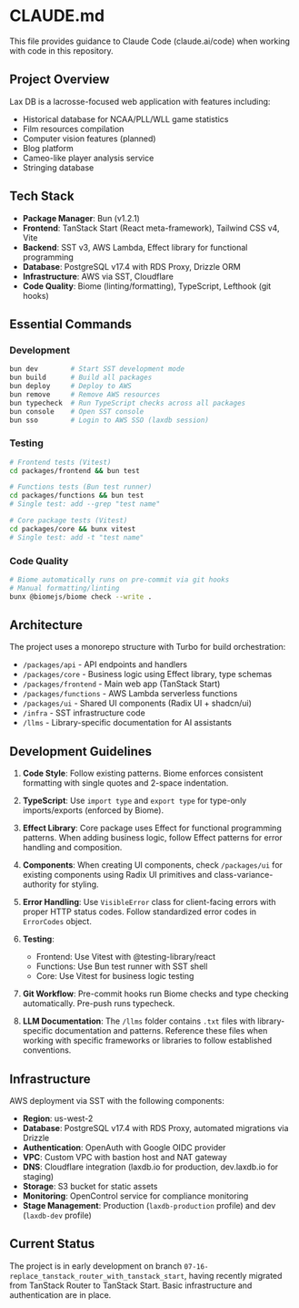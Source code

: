 # CLAUDE.md

This file provides guidance to Claude Code (claude.ai/code) when working with code in this repository.

## Project Overview

Lax DB is a lacrosse-focused web application with features including:

- Historical database for NCAA/PLL/WLL game statistics
- Film resources compilation
- Computer vision features (planned)
- Blog platform
- Cameo-like player analysis service
- Stringing database

## Tech Stack

- **Package Manager**: Bun (v1.2.1)
- **Frontend**: TanStack Start (React meta-framework), Tailwind CSS v4, Vite
- **Backend**: SST v3, AWS Lambda, Effect library for functional programming
- **Database**: PostgreSQL v17.4 with RDS Proxy, Drizzle ORM
- **Infrastructure**: AWS via SST, Cloudflare
- **Code Quality**: Biome (linting/formatting), TypeScript, Lefthook (git hooks)

## Essential Commands

### Development

```bash
bun dev        # Start SST development mode
bun build      # Build all packages
bun deploy     # Deploy to AWS
bun remove     # Remove AWS resources
bun typecheck  # Run TypeScript checks across all packages
bun console    # Open SST console
bun sso        # Login to AWS SSO (laxdb session)
```

### Testing

```bash
# Frontend tests (Vitest)
cd packages/frontend && bun test

# Functions tests (Bun test runner)
cd packages/functions && bun test
# Single test: add --grep "test name"

# Core package tests (Vitest)
cd packages/core && bunx vitest
# Single test: add -t "test name"
```

### Code Quality

```bash
# Biome automatically runs on pre-commit via git hooks
# Manual formatting/linting
bunx @biomejs/biome check --write .
```

## Architecture

The project uses a monorepo structure with Turbo for build orchestration:

- `/packages/api` - API endpoints and handlers
- `/packages/core` - Business logic using Effect library, type schemas
- `/packages/frontend` - Main web app (TanStack Start)
- `/packages/functions` - AWS Lambda serverless functions
- `/packages/ui` - Shared UI components (Radix UI + shadcn/ui)
- `/infra` - SST infrastructure code
- `/llms` - Library-specific documentation for AI assistants

## Development Guidelines

1. **Code Style**: Follow existing patterns. Biome enforces consistent formatting with single quotes and 2-space indentation.

2. **TypeScript**: Use `import type` and `export type` for type-only imports/exports (enforced by Biome).

3. **Effect Library**: Core package uses Effect for functional programming patterns. When adding business logic, follow Effect patterns for error handling and composition.

4. **Components**: When creating UI components, check `/packages/ui` for existing components using Radix UI primitives and class-variance-authority for styling.

5. **Error Handling**: Use `VisibleError` class for client-facing errors with proper HTTP status codes. Follow standardized error codes in `ErrorCodes` object.

6. **Testing**:

   - Frontend: Use Vitest with @testing-library/react
   - Functions: Use Bun test runner with SST shell
   - Core: Use Vitest for business logic testing

7. **Git Workflow**: Pre-commit hooks run Biome checks and type checking automatically. Pre-push runs typecheck.

8. **LLM Documentation**: The `/llms` folder contains `.txt` files with library-specific documentation and patterns. Reference these files when working with specific frameworks or libraries to follow established conventions.

## Infrastructure

AWS deployment via SST with the following components:

- **Region**: us-west-2
- **Database**: PostgreSQL v17.4 with RDS Proxy, automated migrations via Drizzle
- **Authentication**: OpenAuth with Google OIDC provider
- **VPC**: Custom VPC with bastion host and NAT gateway
- **DNS**: Cloudflare integration (laxdb.io for production, dev.laxdb.io for staging)
- **Storage**: S3 bucket for static assets
- **Monitoring**: OpenControl service for compliance monitoring
- **Stage Management**: Production (`laxdb-production` profile) and dev (`laxdb-dev` profile)

## Current Status

The project is in early development on branch `07-16-replace_tanstack_router_with_tanstack_start`, having recently migrated from TanStack Router to TanStack Start. Basic infrastructure and authentication are in place.
